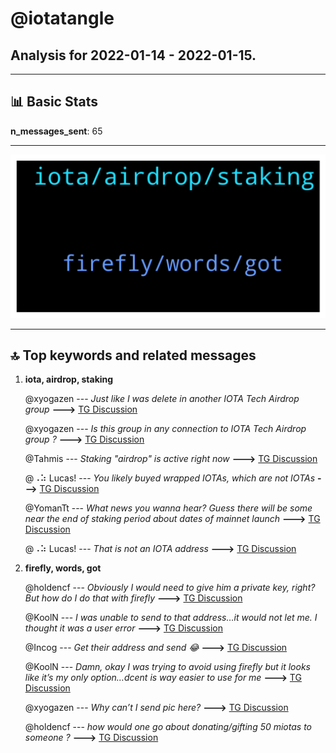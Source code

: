 # **@iotatangle**
 ## Analysis for **2022-01-14** - **2022-01-15**.

---

## 📊 **Basic Stats**

**n_messages_sent**: 65

---
![wordcloud](iotatangle_1Days_wordcloud.png)

---


## 🔝 **Top keywords and related messages**

1. **iota, airdrop, staking**

    @xyogazen --- *Just like I was delete in another IOTA Tech Airdrop group* **--->** [TG Discussion](https://t.me/iotatangle/306869)

    @xyogazen --- *Is this group in any connection to IOTA Tech Airdrop group ?* **--->** [TG Discussion](https://t.me/iotatangle/306861)

    @Tahmis --- *Staking "airdrop" is active right now* **--->** [TG Discussion](https://t.me/iotatangle/306779)

    @⠠⠵ Lucas! --- *You likely buyed wrapped IOTAs, which are not IOTAs* **--->** [TG Discussion](https://t.me/iotatangle/306901)

    @YomanTt --- *What news you wanna hear? Guess there will be some near the end of staking period about dates of mainnet launch* **--->** [TG Discussion](https://t.me/iotatangle/306845)

    @⠠⠵ Lucas! --- *That is not an IOTA address* **--->** [TG Discussion](https://t.me/iotatangle/306899)

2. **firefly, words, got**

    @holdencf --- *Obviously I would need to give him a private key, right?  But how do I do that with firefly* **--->** [TG Discussion](https://t.me/iotatangle/306835)

    @KoolN --- *I was unable to send to that address…it would not let me. I thought it was a user error* **--->** [TG Discussion](https://t.me/iotatangle/306902)

    @Incog --- *Get their address and send 😂* **--->** [TG Discussion](https://t.me/iotatangle/306833)

    @KoolN --- *Damn, okay I was trying to  avoid using firefly but it looks like it’s my only option…dcent is way easier to use for me* **--->** [TG Discussion](https://t.me/iotatangle/306900)

    @xyogazen --- *Why can’t I send pic here?* **--->** [TG Discussion](https://t.me/iotatangle/306862)

    @holdencf --- *how would one go about donating/gifting 50 miotas to someone ?* **--->** [TG Discussion](https://t.me/iotatangle/306831)

